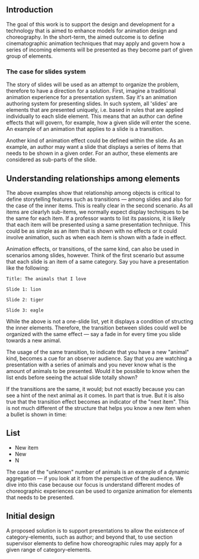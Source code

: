 ## Introduction

The goal of this work is to support the design and development for a technology that is aimed to enhance models for animation design and choreography. In the short-term, the aimed outcome is to define cinematographic animation techniques that may apply and govern how a series of incoming elements will be presented as they become part of given group of elements. 

### The case for slides system 

The story of slides will be used as an attempt to organize the problem, therefore to have a direction for a solution. First, imagine a traditional animation experience for a presentation system. Say it's an animation authoring system for presenting slides. In such system, all 'slides' are elements that are presented uniquely, i.e. based in rules that are applied individually to each slide element. This means that an author can define effects that will govern, for example, how a given slide will enter the scene. An example of an animation that applies to a slide is a transition. 

Another kind of animation effect could be defined within the slide. As an example, an author may want a slide that displays a series of items that needs to be shown in a given order. For an author, these elements are considered as sub-parts of the slide. 

## Understanding relationships among elements

The above examples show that relationship among objects is critical to define storytelling features such as transitions — among slides and also for the case of the inner items. This is really clear in the second scenario. As all items are clearlyh sub-items, we normally expect display techniques to be the same for each item. If a professor wants to list its passions, it is likely that each item will be presented using a same presentation technique. This could be as simple as an item that is shown with no effects or it could involve animation, such as when each item is shown with a fade in effect. 

Animation effects, or transitions, of the same kind, can also be used in scenarios among slides, however. Think of the first scenario but assume that each slide is an item of a same category. Say you have a presentation like the following: 

```
Title: The animals that I love

Slide 1: lion

Slide 2: tiger

Slide 3: eagle
```

While the above is not a one-slide list, yet it displays a condition of structing the inner elements. Therefore, the transition between slides could well be organized with the same effect — say a fade in for every time you slide towards a new animal. 

The usage of the same transition, to indicate that you have a new "animal" kind, becomes a cue for an observer audience. Say that you are watching a presentation with a series of animals and you never know what is the amount of animals to be presented. Would it be possible to know when the list ends before seeing the actual slide totally shown? 

If the transitions are the same, it would; but not exactly because you can see a hint of the next animal as it comes. In part that is true. But it is also true that the transition effect becomes an indicator of the "next item". This is not much different of the structure that helps you know a new item when a bullet is shown in time: 

## List 

* New item 
* New
* N

The case of the "unknown" number of animals is an example of a dynamic aggregation — if you look at it from the perspective of the audience. We dive into this case because our focus is understand different modes of choreographic experiences can be used to organize animation for elements that needs to be presented. 

## Initial design 

A proposed solution is to support presentations to allow the existence of category-elements, such as author; and beyond that, to use section supervisor elements to define how choreographic rules may apply for a given range of category-elements. 


